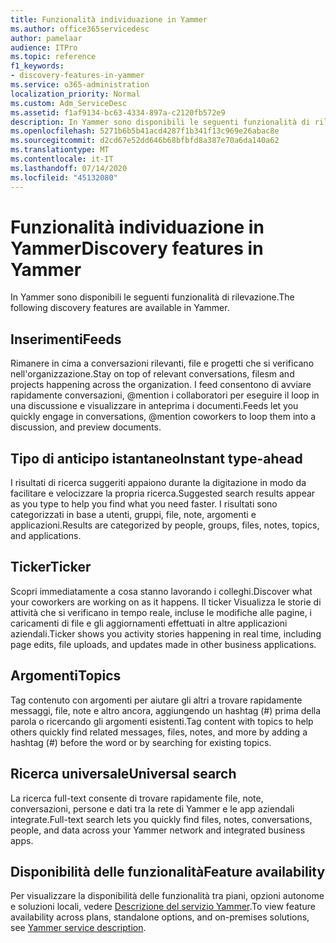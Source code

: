 ```yaml
---
title: Funzionalità individuazione in Yammer
ms.author: office365servicedesc
author: pamelaar
audience: ITPro
ms.topic: reference
f1_keywords:
- discovery-features-in-yammer
ms.service: o365-administration
localization_priority: Normal
ms.custom: Adm_ServiceDesc
ms.assetid: f1af9134-bc63-4334-897a-c2120fb572e9
description: In Yammer sono disponibili le seguenti funzionalità di rilevazione.
ms.openlocfilehash: 5271b6b5b41acd4287f1b341f13c969e26abac8e
ms.sourcegitcommit: d2cd67e52dd646b68bfbfd8a387e70a6da140a62
ms.translationtype: MT
ms.contentlocale: it-IT
ms.lasthandoff: 07/14/2020
ms.locfileid: "45132080"
---
```

# <a name="discovery-features-in-yammer"></a><span data-ttu-id="b7af7-103">Funzionalità individuazione in Yammer</span><span class="sxs-lookup"><span data-stu-id="b7af7-103">Discovery features in Yammer</span></span>

<span data-ttu-id="b7af7-104">In Yammer sono disponibili le seguenti funzionalità di rilevazione.</span><span class="sxs-lookup"><span data-stu-id="b7af7-104">The following discovery features are available in Yammer.</span></span>
  
## <a name="feeds"></a><span data-ttu-id="b7af7-105">Inserimenti</span><span class="sxs-lookup"><span data-stu-id="b7af7-105">Feeds</span></span>

<span data-ttu-id="b7af7-106">Rimanere in cima a conversazioni rilevanti, file e progetti che si verificano nell'organizzazione.</span><span class="sxs-lookup"><span data-stu-id="b7af7-106">Stay on top of relevant conversations, filesm and projects happening across the organization.</span></span> <span data-ttu-id="b7af7-107">I feed consentono di avviare rapidamente conversazioni, @mention i collaboratori per eseguire il loop in una discussione e visualizzare in anteprima i documenti.</span><span class="sxs-lookup"><span data-stu-id="b7af7-107">Feeds let you quickly engage in conversations, @mention coworkers to loop them into a discussion, and preview documents.</span></span>

## <a name="instant-type-ahead"></a><span data-ttu-id="b7af7-108">Tipo di anticipo istantaneo</span><span class="sxs-lookup"><span data-stu-id="b7af7-108">Instant type-ahead</span></span>

<span data-ttu-id="b7af7-109">I risultati di ricerca suggeriti appaiono durante la digitazione in modo da facilitare e velocizzare la propria ricerca.</span><span class="sxs-lookup"><span data-stu-id="b7af7-109">Suggested search results appear as you type to help you find what you need faster.</span></span> <span data-ttu-id="b7af7-110">I risultati sono categorizzati in base a utenti, gruppi, file, note, argomenti e applicazioni.</span><span class="sxs-lookup"><span data-stu-id="b7af7-110">Results are categorized by people, groups, files, notes, topics, and applications.</span></span>
    
## <a name="ticker"></a><span data-ttu-id="b7af7-111">Ticker</span><span class="sxs-lookup"><span data-stu-id="b7af7-111">Ticker</span></span>

<span data-ttu-id="b7af7-112">Scopri immediatamente a cosa stanno lavorando i colleghi.</span><span class="sxs-lookup"><span data-stu-id="b7af7-112">Discover what your coworkers are working on as it happens.</span></span> <span data-ttu-id="b7af7-113">Il ticker Visualizza le storie di attività che si verificano in tempo reale, incluse le modifiche alle pagine, i caricamenti di file e gli aggiornamenti effettuati in altre applicazioni aziendali.</span><span class="sxs-lookup"><span data-stu-id="b7af7-113">Ticker shows you activity stories happening in real time, including page edits, file uploads, and updates made in other business applications.</span></span>
  
## <a name="topics"></a><span data-ttu-id="b7af7-114">Argomenti</span><span class="sxs-lookup"><span data-stu-id="b7af7-114">Topics</span></span>

<span data-ttu-id="b7af7-115">Tag contenuto con argomenti per aiutare gli altri a trovare rapidamente messaggi, file, note e altro ancora, aggiungendo un hashtag (#) prima della parola o ricercando gli argomenti esistenti.</span><span class="sxs-lookup"><span data-stu-id="b7af7-115">Tag content with topics to help others quickly find related messages, files, notes, and more by adding a hashtag (#) before the word or by searching for existing topics.</span></span>
  
## <a name="universal-search"></a><span data-ttu-id="b7af7-116">Ricerca universale</span><span class="sxs-lookup"><span data-stu-id="b7af7-116">Universal search</span></span>

<span data-ttu-id="b7af7-117">La ricerca full-text consente di trovare rapidamente file, note, conversazioni, persone e dati tra la rete di Yammer e le app aziendali integrate.</span><span class="sxs-lookup"><span data-stu-id="b7af7-117">Full-text search lets you quickly find files, notes, conversations, people, and data across your Yammer network and integrated business apps.</span></span>
  
## <a name="feature-availability"></a><span data-ttu-id="b7af7-118">Disponibilità delle funzionalità</span><span class="sxs-lookup"><span data-stu-id="b7af7-118">Feature availability</span></span>

<span data-ttu-id="b7af7-119">Per visualizzare la disponibilità delle funzionalità tra piani, opzioni autonome e soluzioni locali, vedere [Descrizione del servizio Yammer](yammer-service-description.md).</span><span class="sxs-lookup"><span data-stu-id="b7af7-119">To view feature availability across plans, standalone options, and on-premises solutions, see [Yammer service description](yammer-service-description.md).</span></span>
  
  
